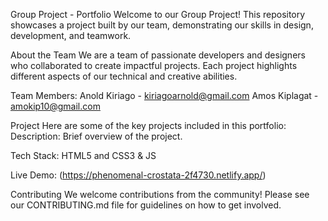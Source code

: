 Group Project - Portfolio
Welcome to our Group Project! This repository showcases a project built by our team, demonstrating our skills in design, development, and teamwork.

About the Team
We are a team of passionate developers and designers who collaborated to create impactful projects. Each project highlights different aspects of our technical and creative abilities.

Team Members:
Anold Kiriago - kiriagoarnold@gmail.com
Amos Kiplagat - amokip10@gmail.com

Project
Here are some of the key projects included in this portfolio:
Description: Brief overview of the project.

Tech Stack: HTML5 and CSS3 & JS

Live Demo: (https://phenomenal-crostata-2f4730.netlify.app/)

Contributing
We welcome contributions from the community! Please see our CONTRIBUTING.md file for guidelines on how to get involved.
